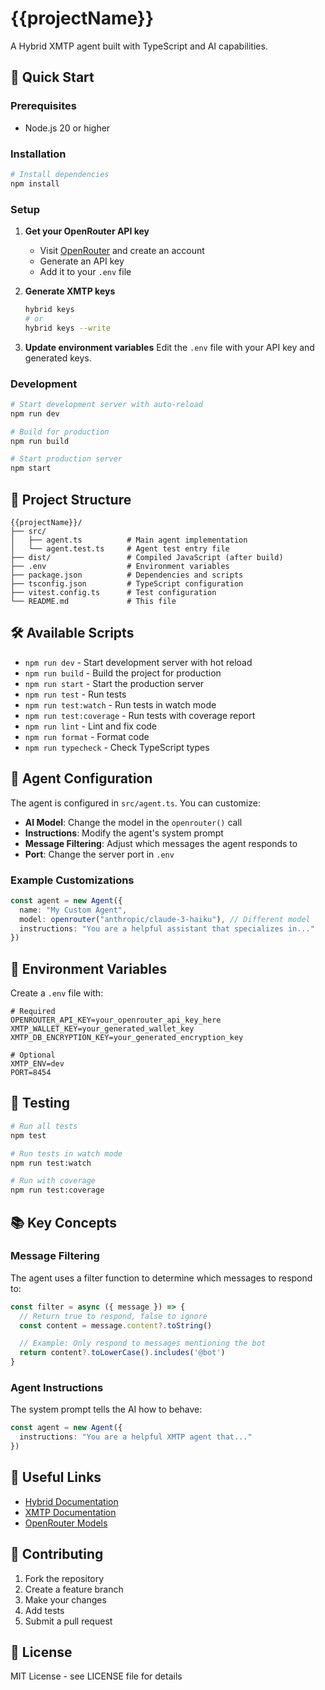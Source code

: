 # {{projectName}}

A Hybrid XMTP agent built with TypeScript and AI capabilities.

## 🚀 Quick Start

### Prerequisites

- Node.js 20 or higher

### Installation

```bash
# Install dependencies
npm install
```

### Setup

1. **Get your OpenRouter API key**
   - Visit [OpenRouter](https://openrouter.ai/keys) and create an account
   - Generate an API key
   - Add it to your `.env` file

2. **Generate XMTP keys**
   ```bash
   hybrid keys
   # or
   hybrid keys --write
   ```

3. **Update environment variables**
   Edit the `.env` file with your API key and generated keys.

### Development

```bash
# Start development server with auto-reload
npm run dev

# Build for production
npm run build

# Start production server
npm start
```

## 📁 Project Structure

```
{{projectName}}/
├── src/
│   ├── agent.ts          # Main agent implementation
│   └── agent.test.ts     # Agent test entry file
├── dist/                 # Compiled JavaScript (after build)
├── .env                  # Environment variables
├── package.json          # Dependencies and scripts
├── tsconfig.json         # TypeScript configuration
├── vitest.config.ts      # Test configuration
└── README.md             # This file
```

## 🛠️ Available Scripts

- `npm run dev` - Start development server with hot reload
- `npm run build` - Build the project for production
- `npm run start` - Start the production server
- `npm run test` - Run tests
- `npm run test:watch` - Run tests in watch mode
- `npm run test:coverage` - Run tests with coverage report
- `npm run lint` - Lint and fix code
- `npm run format` - Format code
- `npm run typecheck` - Check TypeScript types

## 🤖 Agent Configuration

The agent is configured in `src/agent.ts`. You can customize:

- **AI Model**: Change the model in the `openrouter()` call
- **Instructions**: Modify the agent's system prompt
- **Message Filtering**: Adjust which messages the agent responds to
- **Port**: Change the server port in `.env`

### Example Customizations

```typescript
const agent = new Agent({
  name: "My Custom Agent",
  model: openrouter("anthropic/claude-3-haiku"), // Different model
  instructions: "You are a helpful assistant that specializes in..."
})
```

## 🔧 Environment Variables

Create a `.env` file with:

```env
# Required
OPENROUTER_API_KEY=your_openrouter_api_key_here
XMTP_WALLET_KEY=your_generated_wallet_key
XMTP_DB_ENCRYPTION_KEY=your_generated_encryption_key

# Optional
XMTP_ENV=dev
PORT=8454
```

## 🧪 Testing

```bash
# Run all tests
npm test

# Run tests in watch mode
npm run test:watch

# Run with coverage
npm run test:coverage
```

## 📚 Key Concepts

### Message Filtering

The agent uses a filter function to determine which messages to respond to:

```typescript
const filter = async ({ message }) => {
  // Return true to respond, false to ignore
  const content = message.content?.toString()

  // Example: Only respond to messages mentioning the bot
  return content?.toLowerCase().includes('@bot')
}
```

### Agent Instructions

The system prompt tells the AI how to behave:

```typescript
const agent = new Agent({
  instructions: "You are a helpful XMTP agent that..."
})
```

## 🔗 Useful Links

- [Hybrid Documentation](https://hybrid.dev)
- [XMTP Documentation](https://docs.xmtp.org/)
- [OpenRouter Models](https://openrouter.ai/docs#models)

## 🤝 Contributing

1. Fork the repository
2. Create a feature branch
3. Make your changes
4. Add tests
5. Submit a pull request

## 📄 License

MIT License - see LICENSE file for details
